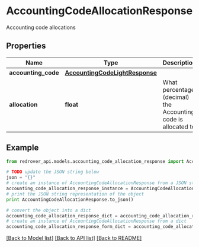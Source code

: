 # AccountingCodeAllocationResponse

Accounting code allocations

## Properties
Name | Type | Description | Notes
------------ | ------------- | ------------- | -------------
**accounting_code** | [**AccountingCodeLightResponse**](AccountingCodeLightResponse.md) |  | [optional] 
**allocation** | **float** | What percentage (decimal) the Accounting code is allocated to | [optional] 

## Example

```python
from redrover_api.models.accounting_code_allocation_response import AccountingCodeAllocationResponse

# TODO update the JSON string below
json = "{}"
# create an instance of AccountingCodeAllocationResponse from a JSON string
accounting_code_allocation_response_instance = AccountingCodeAllocationResponse.from_json(json)
# print the JSON string representation of the object
print AccountingCodeAllocationResponse.to_json()

# convert the object into a dict
accounting_code_allocation_response_dict = accounting_code_allocation_response_instance.to_dict()
# create an instance of AccountingCodeAllocationResponse from a dict
accounting_code_allocation_response_form_dict = accounting_code_allocation_response.from_dict(accounting_code_allocation_response_dict)
```
[[Back to Model list]](../README.md#documentation-for-models) [[Back to API list]](../README.md#documentation-for-api-endpoints) [[Back to README]](../README.md)


